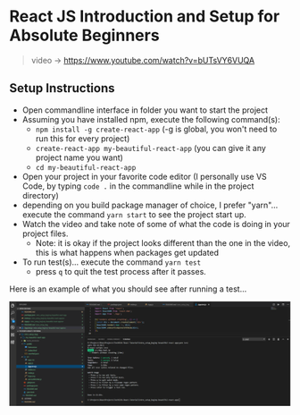 # React JS Introduction and Setup for Absolute Beginners

> video -> https://www.youtube.com/watch?v=bUTsVY6VUQA

## Setup Instructions
* Open commandline interface in folder you want to start the project
* Assuming you have installed npm, execute the following command(s):
  * `npm install -g create-react-app` (-g is global, you won't need to run this for every project)
  * `create-react-app my-beautiful-react-app` (you can give it any project name you want)
  * `cd my-beautiful-react-app`
* Open your project in your favorite code editor (I personally use VS Code, by typing `code .` in the commandline while in the project directory)
* depending on you build package manager of choice, I prefer "yarn"... execute the command `yarn start` to see the project start up.
* Watch the video and take note of some of what the code is doing in your project files.
  * Note: it is okay if the project looks different than the one in the video, this is what happens when packages get updated
* To run test(s)... execute the command `yarn test`
  * press `q` to quit the test process after it passes.

Here is an example of what you should see after running a test...

![Test Run Example](my-beautiful-react-app/public/img/test_run_example.png?raw=true 'Title')